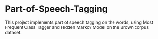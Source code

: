 # Part-of-Speech-Tagging

This project implements part of speech tagging on the words, using Most Frequent Class Tagger and Hidden Markov Model on the Brown corpus dataset. 
